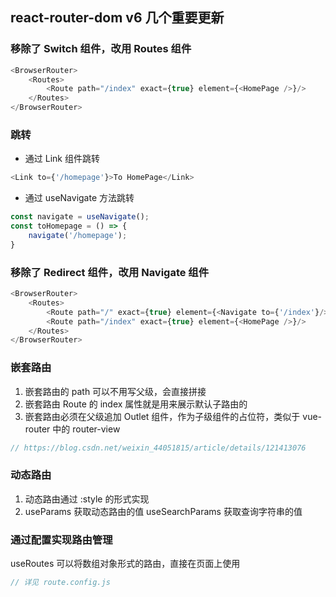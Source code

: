 ## react-router-dom v6 几个重要更新

### 移除了 Switch 组件，改用 Routes 组件
```js
<BrowserRouter>
    <Routes>
        <Route path="/index" exact={true} element={<HomePage />}/>
    </Routes>
</BrowserRouter>
```

### 跳转
+ 通过 Link 组件跳转
```js
<Link to={'/homepage'}>To HomePage</Link>
```
+ 通过 useNavigate 方法跳转
```js
const navigate = useNavigate();
const toHomepage = () => {
    navigate('/homepage');
}
```

### 移除了 Redirect 组件，改用 Navigate 组件
```js
<BrowserRouter>
    <Routes>
        <Route path="/" exact={true} element={<Navigate to={'/index'}/>}/>
        <Route path="/index" exact={true} element={<HomePage />}/>
    </Routes>
</BrowserRouter>
```

### 嵌套路由
1. 嵌套路由的 path 可以不用写父级，会直接拼接
2. 嵌套路由 Route 的 index 属性就是用来展示默认子路由的
3. 嵌套路由必须在父级追加 Outlet 组件，作为子级组件的占位符，类似于 vue-router 中的 router-view
```js
// https://blog.csdn.net/weixin_44051815/article/details/121413076
```

### 动态路由
1. 动态路由通过 :style 的形式实现
2. useParams 获取动态路由的值  useSearchParams 获取查询字符串的值

### 通过配置实现路由管理
useRoutes 可以将数组对象形式的路由，直接在页面上使用
```js
// 详见 route.config.js
```



